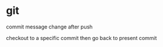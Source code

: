 # git

commit message change after push

checkout to a specific commit then go back to present commit

